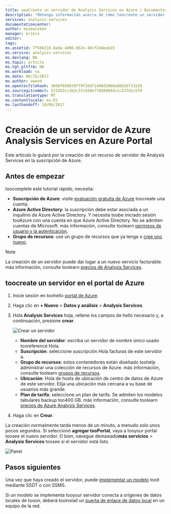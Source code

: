 ```yaml
---
title: aaaCreate un servidor de Analysis Services en Azure | Documentos de Microsoft
description: "Obtenga información acerca de cómo toocreate un servidor de Analysis Services de instancia de Azure."
services: analysis-services
documentationcenter: 
author: minewiskan
manager: erikre
editor: 
tags: 
ms.assetid: 7f560216-8a9a-4d06-852e-48cf24deab19
ms.service: analysis-services
ms.devlang: NA
ms.topic: article
ms.tgt_pltfrm: NA
ms.workload: na
ms.date: 08/15/2017
ms.author: owend
ms.openlocfilehash: 3668f659039f79f3dd71498d1066e8682bf33228
ms.sourcegitcommit: 523283cc1b3c37c428e77850964dc1c33742c5f0
ms.translationtype: MT
ms.contentlocale: es-ES
ms.lasthandoff: 10/06/2017
---
```

# <a name="create-an-azure-analysis-services-server-in-azure-portal"></a>Creación de un servidor de Azure Analysis Services en Azure Portal
Este artículo lo guiará por la creación de un recurso de servidor de Analysis Services en la suscripción de Azure.

## <a name="before-you-begin"></a>Antes de empezar
toocomplete este tutorial rápido, necesita:

* **Suscripción de Azure**: visite [evaluación gratuita de Azure](https://azure.microsoft.com/offers/ms-azr-0044p/) toocreate una cuenta.
* **Azure Active Directory**: la suscripción debe estar asociada a un inquilino de Azure Active Directory. Y necesita toobe iniciado sesión tooAzure con una cuenta en que Azure Active Directory. No se admiten cuentas de Microsoft. más información, consulte toolearn [permisos de usuario y la autenticación](analysis-services-manage-users.md).
* **Grupo de recursos**: use un grupo de recursos que ya tenga o [cree uno nuevo](../azure-resource-manager/resource-group-overview.md).

> [!NOTE]
> La creación de un servidor puede dar lugar a un nuevo servicio facturable. más información, consulte toolearn [precios de Analysis Services](https://azure.microsoft.com/pricing/details/analysis-services/).
> 
> 

## <a name="toocreate-a-server-in-azure-portal"></a>toocreate un servidor en el portal de Azure
1. Inicie sesión en toohello [portal de Azure](https://portal.azure.com).  
2. Haga clic en **+ Nuevo** > **Datos y análisis** > **Analysis Services**.
3. Hola **Analysis Services** hoja, rellene los campos de hello necesario y, a continuación, presione **crear**.
   
    ![Crear un servidor](./media/analysis-services-create-server/aas-create-server-blade.png)
   
   * **Nombre del servidor**: escriba un servidor de nombre único usado tooreference Hola.
   * **Suscripción**: seleccione suscripción Hola facturas de este servidor a.
   * **Grupo de recursos**: estos contenedores están diseñado toohelp administrar una colección de recursos de Azure. más información, consulte toolearn [grupos de recursos](../azure-resource-manager/resource-group-overview.md).
   * **Ubicación**: Hola de hosts de ubicación de centro de datos de Azure de este servidor. Elija una ubicación más cercana a su base de usuarios más grande.
   * **Plan de tarifa**: seleccione un plan de tarifa. Se admiten los modelos tabulares backup too400 GB. más información, consulte toolearn [precios de Azure Analysis Services](https://azure.microsoft.com/pricing/details/analysis-services/).
4. Haga clic en **Crear**.

La creación normalmente tarda menos de un minuto, a menudo solo unos pocos segundos. Si seleccionó **agregar tooPortal**, vaya a tooyour portal toosee el nuevo servidor. O bien, navegue demasiado**más servicios** > **Analysis Services** toosee si el servidor está listo.

 ![Panel](./media/analysis-services-create-server/aas-create-server-dashboard.png)


## <a name="next-steps"></a>Pasos siguientes
Una vez que haya creado el servidor, puede [implementar un modelo](analysis-services-deploy.md) tooit mediante SSDT o con SSMS.

Si un modelo se implementa tooyour servidor conecta a orígenes de datos locales de tooon, deberá tooinstall un [puerta de enlace de datos local](analysis-services-gateway.md) en un equipo de la red.

